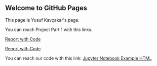 ## Welcome to GitHub Pages

This page is Yusuf Kavçakar's page.

You can reach Project Part 1 with this links.

[Report with Code](https://bu-ie-423.github.io/fall-23-YusufKAvcakar/Part1.pdf)

[Report with Code](Part1.html)

You can reach our code with this link:
[Jupyter Notebook Example HTML](423_proje.html)
